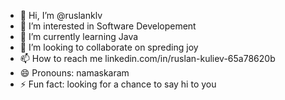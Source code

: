 - 👋 Hi, I’m @ruslanklv
- 👀 I’m interested in Software Developement
- 🌱 I’m currently learning Java
- 💞️ I’m looking to collaborate on spreding joy
- 📫 How to reach me linkedin.com/in/ruslan-kuliev-65a78620b
- 😄 Pronouns: namaskaram
- ⚡ Fun fact: looking for a chance to say hi to you

<!---
ruslanklv/ruslanklv is a ✨ special ✨ repository because its `README.md` (this file) appears on your GitHub profile.
You can click the Preview link to take a look at your changes.
--->
